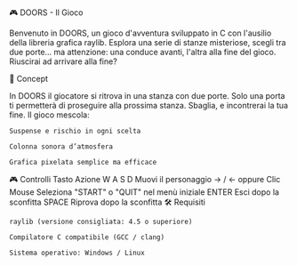 🎮 DOORS - Il Gioco

Benvenuto in DOORS, un gioco d'avventura sviluppato in C con l'ausilio della libreria grafica raylib. Esplora una serie di stanze misteriose, scegli tra due porte... ma attenzione: una conduce avanti, l'altra alla fine del gioco. Riuscirai ad arrivare alla fine?

🧠 Concept

In DOORS il giocatore si ritrova in una stanza con due porte. Solo una porta ti permetterà di proseguire alla prossima stanza. Sbaglia, e incontrerai la tua fine. Il gioco mescola:

    Suspense e rischio in ogni scelta

    Colonna sonora d’atmosfera

    Grafica pixelata semplice ma efficace

🎮 Controlli
Tasto	Azione
W A S D	Muovi il personaggio
→ / ← oppure Clic Mouse	Seleziona "START" o "QUIT" nel menù iniziale
ENTER	Esci dopo la sconfitta
SPACE	Riprova dopo la sconfitta
🛠️ Requisiti

    raylib (versione consigliata: 4.5 o superiore)

    Compilatore C compatibile (GCC / clang)

    Sistema operativo: Windows / Linux


